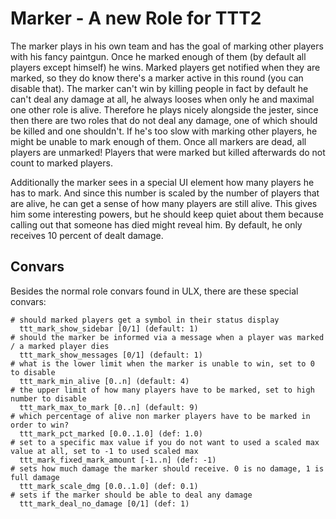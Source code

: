 # Marker - A new Role for TTT2

The marker plays in his own team and has the goal of marking other players with his fancy paintgun. Once he marked enough of them (by default all players except himself) he wins. Marked players get notified when they are marked, so they do know there's a marker active in this round (you can disable that). The marker can't win by killing people in fact by default he can't deal any damage at all, he always looses when only he and maximal one other role is alive. Therefore he plays nicely alongside the jester, since then there are two roles that do not deal any damage, one of which should be killed and one shouldn't. If he's too slow with marking other players, he might be unable to mark enough of them. Once all markers are dead, all players are unmarked! Players that were marked but killed afterwards do not count to marked players.

Additionally the marker sees in a special UI element how many players he has to mark. And since this number is scaled by the number of players that are alive, he can get a sense of how many players are still alive. This gives him some interesting powers, but he should keep quiet about them because calling out that someone has died might reveal him. By default, he only receives 10 percent of dealt damage.

## Convars

Besides the normal role convars found in ULX, there are these special convars:

```
# should marked players get a symbol in their status display
  ttt_mark_show_sidebar [0/1] (default: 1)
# should the marker be informed via a message when a player was marked / a marked player dies
  ttt_mark_show_messages [0/1] (default: 1)
# what is the lower limit when the marker is unable to win, set to 0 to disable
  ttt_mark_min_alive [0..n] (default: 4)
# the upper limit of how many players have to be marked, set to high number to disable
  ttt_mark_max_to_mark [0..n] (default: 9)
# which percentage of alive non marker players have to be marked in order to win?
  ttt_mark_pct_marked [0.0..1.0] (def: 1.0)
# set to a specific max value if you do not want to used a scaled max value at all, set to -1 to used scaled max
  ttt_mark_fixed_mark_amount [-1..n] (def: -1)
# sets how much damage the marker should receive. 0 is no damage, 1 is full damage
  ttt_mark_scale_dmg [0.0..1.0] (def: 0.1)
# sets if the marker should be able to deal any damage
  ttt_mark_deal_no_damage [0/1] (def: 1)
```
